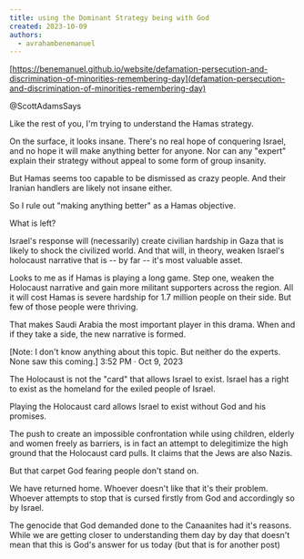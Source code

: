 ```yaml
---
title: using the Dominant Strategy being with God
created: 2023-10-09
authors:
  - avrahambenemanuel
---
```

[https://benemanuel.github.io/website/defamation-persecution-and-discrimination-of-minorities-remembering-day](defamation-persecution-and-discrimination-of-minorities-remembering-day)

@ScottAdamsSays

Like the rest of you, I'm trying to understand the Hamas strategy.

On the surface, it looks insane. There's no real hope of conquering Israel, and no hope it will make anything better for anyone. Nor can any "expert" explain their strategy without appeal to some form of group insanity.

But Hamas seems too capable to be dismissed as crazy people. And their Iranian handlers are likely not insane either.

So I rule out "making anything better" as a Hamas objective. 

What is left?

Israel's response will (necessarily) create civilian hardship in Gaza that is likely to shock the civilized world. And that will, in theory, weaken Israel's holocaust narrative that is -- by far -- it's most valuable asset. 

Looks to me as if Hamas is playing a long game. Step one, weaken the Holocaust narrative and gain more militant supporters across the region. All it will cost Hamas is severe hardship for 1.7 million people on their side. But few of those people were thriving.

That makes Saudi Arabia the most important player in this drama. When and if they take a side, the new narrative is formed.

[Note: I don't know anything about this topic. But neither do the experts. None saw this coming.]
3:52 PM · Oct 9, 2023

  
  

The Holocaust is not the "card" that allows Israel to exist. Israel has a right to exist as the homeland for the exiled people of Israel.

Playing the Holocaust card allows Israel to exist without God and his promises.

The push to create an impossible confrontation while using children, elderly and women freely as barriers, is in fact an attempt to delegitimize the high ground that the Holocaust card pulls. It claims that the Jews are also Nazis.

But that carpet God fearing people don't stand on.

We have returned home. Whoever doesn't like that it's their problem. Whoever attempts to stop that is cursed firstly from God and accordingly so by Israel. 

The genocide that God demanded done to the Canaanites had it's reasons. While we are getting closer to understanding them day by day that doesn't mean that this is God's answer for us today (but that is for another post)
